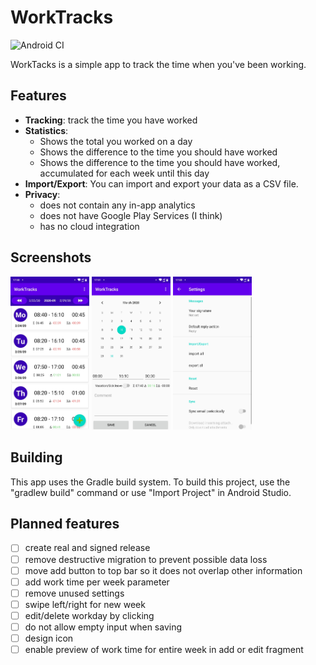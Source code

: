 # WorkTracks

![Android CI](https://github.com/ede1998/WorkTracks/workflows/Android%20CI/badge.svg)

WorkTacks is a simple app to track the time when you've been working.

## Features

* __Tracking__: track the time you have worked
* __Statistics__:
  * Shows the total you worked on a day
  * Shows the difference to the time you should have worked
  * Shows the difference to the time you should have worked, accumulated for each week until this day
* __Import/Export__: You can import and export your data as a CSV file.
* __Privacy__:
  * does not contain any in-app analytics
  * does not have Google Play Services (I think)
  * has no cloud integration

## Screenshots

<div>
    <img src="screenshots/01-overview.jpg" width="25%" alt="Overview page" />
    <img src="screenshots/02-add-time.jpg" width="25%" alt="Add time page" />    
    <img src="screenshots/03-settings.jpg" width="25%" alt="Settings page" />
</div>

## Building

This app uses the Gradle build system. To build this project, use the "gradlew build" command or use "Import Project" in Android Studio.

## Planned features

- [ ] create real and signed release
- [ ] remove destructive migration to prevent possible data loss
- [ ] move add button to top bar so it does not overlap other information
- [ ] add work time per week parameter
- [ ] remove unused settings
- [ ] swipe left/right for new week
- [ ] edit/delete workday by clicking
- [ ] do not allow empty input when saving
- [ ] design icon
- [ ] enable preview of work time for entire week in add or edit fragment
